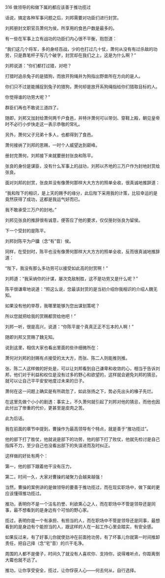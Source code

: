 316 做领导的和做下属的都应该善于推功揽过



话说，搞定各种军事问题之后，刘邦需要对功臣们进行封赏。

刘邦册封文职官员萧何为侯，所享用的食邑户数是最多的。



有一些在军事上立有战功的功臣们内心很不平衡，抱怨道：

“我们这几个将军，多的身经百战，少的也打过几十仗，萧何从没有有过杀敌的功劳，只是靠笔杆子写几个破字，封赏却在我们之上，这是为什么啊？”

刘邦说道：“你们都打过猎，对吧？

打猎时追杀兔子的是猎狗，而放开狗绳并为狗指出野兽所在方向的是人。

你们只不过是能捕捉到兔子的猎狗，萧何却是放开系狗绳指给你们猎取目标的人。

你觉得谁的功劳大呢？”

群臣们再也不敢说三道四了。



随即，刘邦又加封给萧何两千户食邑，并特许萧何可以带剑、穿鞋上殿，朝见皇帝时不必行小步快走这一表示恭敬的常礼。

另外，萧何父子兄弟十多人，也都得到了食邑。

萧何接纳了刘邦的恩赐，一时个人威望达到巅峰。

册封完萧何，刘邦接下来就要册封张良和陈平。



张良的身份是谋臣，没有什么军事上的战功，刘邦以齐地的三万户作为封地封赏给张良。

面对刘邦的封赏，张良并没有像萧何那样大大方方的照单全收，很真诚地推辞道：

“我和陛下的相识，是上天的赐予的缘分，此后陛下采用我的计策，比较幸运的是竟然获得了成功，这都是我运气好而已。

我不敢承受三万户的封地。” 

刘邦见张良的推辞很有诚意，便答应了他的要求，仅仅册封张良为留侯。

下一个受封的是陈平。



刘邦封陈平为户牖（念“有”音）侯。

同样，在受封时，陈平也没有像萧何那样大大方方的照单全收，反而很真诚地推辞道：

“陛下，我没有那么多功劳可以接受如此高的封赏啊！”

刘邦道：“我采纳你的计谋，屡次克敌制胜，这不是功劳又是什么呢？”

陈平很谦卑地说道：“照这么说，您最该封赏的是当初介绍你我相识的介绍人魏无知。

如果没有他的举荐，我哪里能够为您出谋划策呢？

所以您就把给我的赏赐都赏给他吧！”

刘邦一听，很是高兴，说道：“你陈平是个真真正正不忘本的人啊！”

随即刘邦又赏赐了魏无知。



说到这里，相信大家也看出里面的些许细微所在：

萧何对刘邦的封赐有点接受的太大方，而张、陈二人则能推则推。

张、陈二人这样做的好处是，可以让刘邦看到自己谦卑和收敛的心，相当于告诉刘邦，他们对于利益和权位是没有过多的野心和欲望的，这样就会避免刘邦的猜忌，就可以让自己平平安安地度过未来的日子。

萧何在这一问题上确实是有所疏忽了，如此张扬之下，势必先出头的椽子先烂。

在这里先做个小小的剧透：事实上，不久萧何就引起了刘邦对他的猜忌，而他也因此付出了惨重的代价，更甚至是皮肉之苦。

此为后话。



我在前面的章节中提到，曹操作为最高领导有个特点，就是善于“推功揽过”。

他的部下打了胜仗，他就说是部下的功劳，他的部下打了败仗，他就先检讨是自己指挥不力，至少自己也没看出部下的失误进而及时纠正。

这样做的好处有两个：

第一，他的部下跟着他干没有压力，

第二，时间一久，大家对曹操的凝聚力会越来越强！



当然，曹操的案例讲的是做领导的要善于推功揽过，而在现实职场中，做下属的更应该懂得推功揽过。

推功，表明你不是一个沽名钓誉、利欲熏心之人，而在职场中不管是领导还是同事，最不想看到的是身边有个可怕的野心家。

揽过，表明你是一个有承担、有担当的人，而在职场中不管是领导还是同事，最想看到的是身边有个能担当的人，跟这样的人在一起工作心里会踏实，有安全感。

如果反过来，有了好事儿你就使劲冲在前面抢功劳，有了坏事儿你就第一时间推卸责任，把自己择（念“宅”音）的爪干毛净。

周围的人都不是傻子，时间久了就没有人喜欢你、支持你，说得难听点，你距离倒大霉也就不远了。

推功，让你享受安全，揽过，让你俘获人心——何去何从，自行选择。

